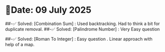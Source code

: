 # 🧠Date: 09 July 2025

\##-✅ Solved:
\[Combination Sum] : Used backtracking. Had to think a bit for duplicate removal.
##-✅ Solved:
\[Palindrome Number] : Very Easy question

\##-✅ Solved:
\[Roman To Integer] : Easy question . Linear approach with help of a map.

